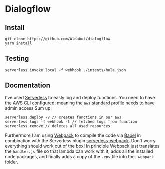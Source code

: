 # Dialogflow
## Install
```
git clone https://github.com/Aldabot/dialogflow
yarn install
```

## Testing
```
serverless invoke local -f webhook ./intents/hola.json 
```

## Docmentation
I've used [Serverless](https://serverless.com/framework/docs/) to easly log and deploy functions.
You need to have the AWS CLI configured: meaning the `aws` standard profile needs to have admin access
Sum up:
```
serverless deploy -v // creates functions in our aws
serverless logs -f webhook -t // fetched logs from function
serverless remove // deletes all used resources
```
Furthermore I am using [Webpack](https://webpack.js.org/) to compile the code via [Babel](https://babeljs.io/) in combination with the Serverless plugin [serverless-webpack](https://github.com/serverless-heaven/serverless-webpack). Don't worry everything should work out of the box! In principle Webpack just translates the `handler.js` file so that lambda can work with it, adds all the installed node packages, and finally adds a copy of the `.env` file into the `.webpack` folder.
